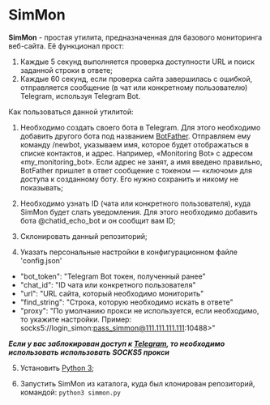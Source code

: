 # SimMon

**SimMon** - простая утилита, предназначенная для базового мониторинга веб-сайта. Её функционал прост:

1) Каждые 5 секунд выполняется проверка доступности URL и поиск заданной строки в ответе;
2) Каждые 60 секунд, если проверка сайта завершилась с ошибкой, отправляется сообщение (в чат или конкретному пользователю) Telegram, используя Telegram Bot.

Как пользоваться данной утилитой:

1) Необходимо создать своего бота в Telegram. Для этого необходимо добавить другого бота под названием [BotFather](http://telegram.me/BotFather). Отправляем ему команду /newbot, указываем имя, которое будет отображаться в списке контактов, и адрес. Например, «Monitoring Bot» с адресом «my_monitoring_bot». Если адрес не занят, а имя введено правильно, BotFather пришлет в ответ сообщение с токеном — «ключом» для доступа к созданному боту. Его нужно сохранить и никому не показывать;

2) Необходимо узнать ID (чата или конкретного пользователя), куда SimMon будет слать уведомления. Для этого необходимо добавить бота @chatid_echo_bot и он сообщит вам ID;

3) Склонировать данный репозиторий;

4) Указать персональные настройки в конфигурационном файле 'config.json'

- "bot_token": "Telegram Bot токен, полученный ранее"
- "chat_id": "ID чата или конкретного пользователя"
- "url": "URL сайта, который необходимо мониторить"
- "find_string": "Строка, которую необходимо искать в ответе"
- "proxy": "По умолчанию прокси не используется, если необходимо, то укажите настройки. Пример: socks5://login_simon:pass_simmon@111.111.111.111:10488>"

***Если у вас заблокирован доступ к [Telegram](https://telegram.com), то необходимо использовать использовать SOCKS5 прокси***

5) Установить [Python 3](https://www.python.org/downloads/);

6) Запустить SimMon из каталога, куда был клонирован репозиторий, командой: `python3 simmon.py`
